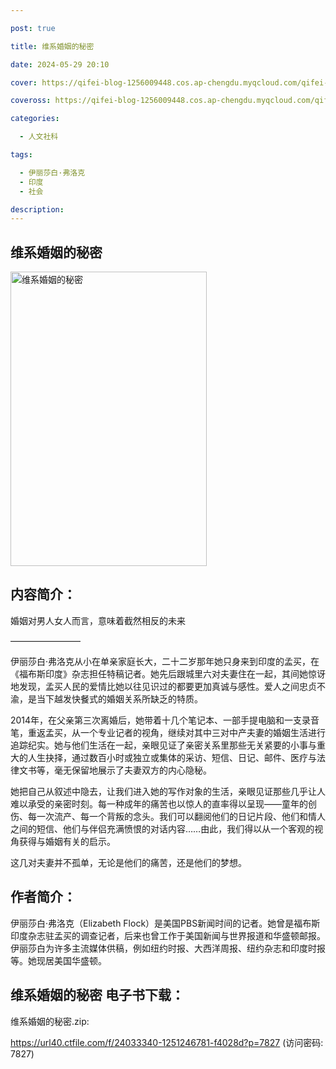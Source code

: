 ```yaml
---

post: true

title: 维系婚姻的秘密

date: 2024-05-29 20:10

cover: https://qifei-blog-1256009448.cos.ap-chengdu.myqcloud.com/qifei-blog/64e5db32661c6c8e5422d762.jpg

coveross: https://qifei-blog-1256009448.cos.ap-chengdu.myqcloud.com/qifei-blog/64e5db32661c6c8e5422d762.jpg

categories:

  - 人文社科

tags:

  - 伊丽莎白·弗洛克
  - 印度
  - 社会

description:
---
```


## 维系婚姻的秘密
<img alt="维系婚姻的秘密 " class="aligncenter loaded" data-was-processed="true" decoding="async" fetchpriority="high" height="471" src="https://qifei-blog-1256009448.cos.ap-chengdu.myqcloud.com/qifei-blog/64e5db32661c6c8e5422d762.jpg " style="cursor: zoom-in;" width="314"/>

## 内容简介：

婚姻对男人女人而言，意味着截然相反的未来

————————

伊丽莎白·弗洛克从小在单亲家庭长大，二十二岁那年她只身来到印度的孟买，在《福布斯印度》杂志担任特稿记者。她先后跟城里六对夫妻住在一起，其间她惊讶地发现，孟买人民的爱情比她以往见识过的都要更加真诚与感性。爱人之间忠贞不渝，是当下越发快餐式的婚姻关系所缺乏的特质。

2014年，在父亲第三次离婚后，她带着十几个笔记本、一部手提电脑和一支录音笔，重返孟买，从一个专业记者的视角，继续对其中三对中产夫妻的婚姻生活进行追踪纪实。她与他们生活在一起，亲眼见证了亲密关系里那些无关紧要的小事与重大的人生抉择，通过数百小时或独立或集体的采访、短信、日记、邮件、医疗与法律文书等，毫无保留地展示了夫妻双方的内心隐秘。

她把自己从叙述中隐去，让我们进入她的写作对象的生活，亲眼见证那些几乎让人难以承受的亲密时刻。每一种成年的痛苦也以惊人的直率得以呈现——童年的创伤、每一次流产、每一个背叛的念头。我们可以翻阅他们的日记片段、他们和情人之间的短信、他们与伴侣充满愤恨的对话内容……由此，我们得以从一个客观的视角获得与婚姻有关的启示。

这几对夫妻并不孤单，无论是他们的痛苦，还是他们的梦想。

## 作者简介：

伊丽莎白·弗洛克（Elizabeth Flock）是美国PBS新闻时间的记者。她曾是福布斯印度杂志驻孟买的调查记者，后来也曾工作于美国新闻与世界报道和华盛顿邮报。伊丽莎白为许多主流媒体供稿，例如纽约时报、大西洋周报、纽约杂志和印度时报等。她现居美国华盛顿。

## 维系婚姻的秘密 电子书下载：

维系婚姻的秘密.zip: 

https://url40.ctfile.com/f/24033340-1251246781-f4028d?p=7827 (访问密码: 7827)
